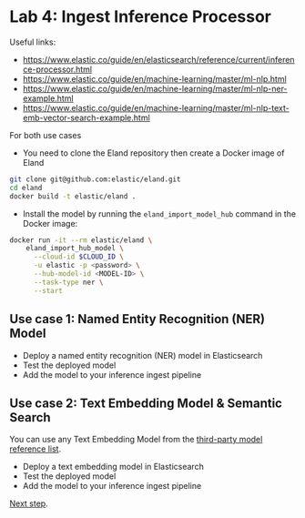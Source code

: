 # Lab 4: Ingest Inference Processor

Useful links:

* <https://www.elastic.co/guide/en/elasticsearch/reference/current/inference-processor.html>
* <https://www.elastic.co/guide/en/machine-learning/master/ml-nlp.html>
* <https://www.elastic.co/guide/en/machine-learning/master/ml-nlp-ner-example.html>
* <https://www.elastic.co/guide/en/machine-learning/master/ml-nlp-text-emb-vector-search-example.html>

For both use cases

* You need to clone the Eland repository then create a Docker image of Eland

```sh
git clone git@github.com:elastic/eland.git
cd eland 
docker build -t elastic/eland . 
```

* Install the model by running the `eland_import_model_hub` command in the Docker image:

```sh
docker run -it --rm elastic/eland \
    eland_import_hub_model \
      --cloud-id $CLOUD_ID \
      -u elastic -p <password> \
      --hub-model-id <MODEL-ID> \
      --task-type ner \
      --start
   ```

## Use case 1: Named Entity Recognition (NER) Model

* Deploy a named entity recognition (NER) model in Elasticsearch
* Test the deployed model
* Add the model to your inference ingest pipeline

## Use case 2: Text Embedding Model & Semantic Search

You can use any Text Embedding Model from the [third-party model reference list](https://www.elastic.co/guide/en/machine-learning/master/ml-nlp-model-ref.html#ml-nlp-model-ref-ner).

* Deploy a text embedding model in Elasticsearch
* Test the deployed model
* Add the model to your inference ingest pipeline

[Next step](lab5.md).
